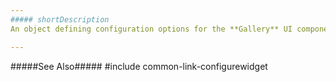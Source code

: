 ```yaml
---
##### shortDescription
An object defining configuration options for the **Gallery** UI component.

---
```

#####See Also#####
#include common-link-configurewidget